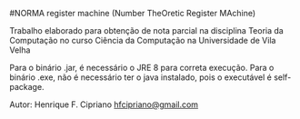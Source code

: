 #NORMA register machine
(Number TheOretic Register MAchine)

Trabalho elaborado para obtenção de nota parcial na disciplina Teoria da Computação no curso Ciência da Computação na Universidade de Vila Velha

Para o binário .jar, é necessário o JRE 8 para correta execução.
Para o binário .exe, não é necessário ter o java instalado, pois o executável é self-package.

Autor: Henrique F. Cipriano
hfcipriano@gmail.com
